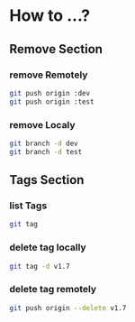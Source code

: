 # How to ...?

## Remove Section

### remove Remotely

```sh
git push origin :dev
git push origin :test
```

### remove Localy

```sh
git branch -d dev
git branch -d test
```

## Tags Section

### list Tags

```sh
git tag
```

### delete tag locally

```sh
git tag -d v1.7
```

### delete tag remotely

```sh
git push origin --delete v1.7
```
